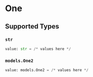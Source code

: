 # One


## Supported Types

### `str`

```python
value: str = /* values here */
```

### `models.One2`

```python
value: models.One2 = /* values here */
```

